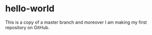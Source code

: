 # hello-world


This is a copy of a master branch and moreover I am making my first repository on GitHub.

